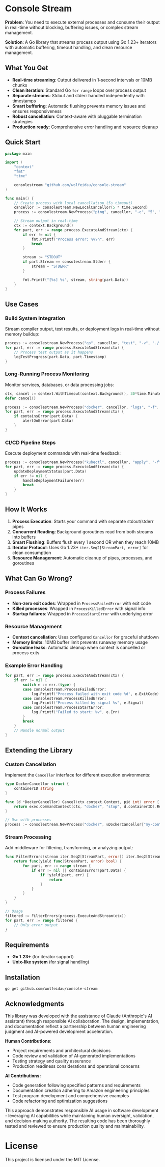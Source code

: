 # Console Stream

**Problem**: You need to execute external processes and consume their output in real-time without blocking, buffering issues, or complex stream management.

**Solution**: A Go library that streams process output using Go 1.23+ iterators with automatic buffering, timeout handling, and clean resource management.

## What You Get

- **Real-time streaming**: Output delivered in 1-second intervals or 10MB chunks
- **Clean iteration**: Standard Go `for range` loops over process output
- **Separate streams**: Stdout and stderr handled independently with timestamps
- **Smart buffering**: Automatic flushing prevents memory issues and ensures responsiveness
- **Robust cancellation**: Context-aware with pluggable termination strategies
- **Production ready**: Comprehensive error handling and resource cleanup

## Quick Start

```go
package main

import (
    "context"
    "fmt"
    "time"

    consolestream "github.com/wolfeidau/console-stream"
)

func main() {
    // Create process with local cancellation (5s timeout)
    cancellor := consolestream.NewLocalCancellor(5 * time.Second)
    process := consolestream.NewProcess("ping", cancellor, "-c", "5", "google.com")

    // Stream output in real-time
    ctx := context.Background()
    for part, err := range process.ExecuteAndStream(ctx) {
        if err != nil {
            fmt.Printf("Process error: %v\n", err)
            break
        }

        stream := "STDOUT"
        if part.Stream == consolestream.Stderr {
            stream = "STDERR"
        }

        fmt.Printf("[%s] %s", stream, string(part.Data))
    }
}
```

## Use Cases

### Build System Integration
Stream compiler output, test results, or deployment logs in real-time without memory buildup:

```go
process := consolestream.NewProcess("go", cancellor, "test", "-v", "./...")
for part, err := range process.ExecuteAndStream(ctx) {
    // Process test output as it happens
    logTestProgress(part.Data, part.Timestamp)
}
```

### Long-Running Process Monitoring
Monitor services, databases, or data processing jobs:

```go
ctx, cancel := context.WithTimeout(context.Background(), 30*time.Minute)
defer cancel()

process := consolestream.NewProcess("docker", cancellor, "logs", "-f", "my-service")
for part, err := range process.ExecuteAndStream(ctx) {
    if containsError(part.Data) {
        alertOnError(part.Data)
    }
}
```

### CI/CD Pipeline Steps
Execute deployment commands with real-time feedback:

```go
process := consolestream.NewProcess("kubectl", cancellor, "apply", "-f", "deployment.yaml")
for part, err := range process.ExecuteAndStream(ctx) {
    updateDeploymentStatus(part.Data)
    if err != nil {
        handleDeploymentFailure(err)
        break
    }
}
```

## How It Works

1. **Process Execution**: Starts your command with separate stdout/stderr pipes
2. **Concurrent Reading**: Background goroutines read from both streams into buffers
3. **Smart Flushing**: Buffers flush every 1 second OR when they reach 10MB
4. **Iterator Protocol**: Uses Go 1.23+ `iter.Seq2[StreamPart, error]` for clean consumption
5. **Resource Management**: Automatic cleanup of pipes, processes, and goroutines

## What Can Go Wrong?

### Process Failures
- **Non-zero exit codes**: Wrapped in `ProcessFailedError` with exit code
- **Killed processes**: Wrapped in `ProcessKilledError` with signal info
- **Startup failures**: Wrapped in `ProcessStartError` with underlying error

### Resource Management
- **Context cancellation**: Uses configured `Cancellor` for graceful shutdown
- **Memory limits**: 10MB buffer limit prevents runaway memory usage
- **Goroutine leaks**: Automatic cleanup when context is cancelled or process exits

### Example Error Handling
```go
for part, err := range process.ExecuteAndStream(ctx) {
    if err != nil {
        switch e := err.(type) {
        case consolestream.ProcessFailedError:
            log.Printf("Process failed with exit code %d", e.ExitCode)
        case consolestream.ProcessKilledError:
            log.Printf("Process killed by signal %s", e.Signal)
        case consolestream.ProcessStartError:
            log.Printf("Failed to start: %v", e.Err)
        }
        break
    }
    // Handle normal output
}
```

## Extending the Library

### Custom Cancellation
Implement the `Cancellor` interface for different execution environments:

```go
type DockerCancellor struct {
    containerID string
}

func (d *DockerCancellor) Cancel(ctx context.Context, pid int) error {
    return exec.CommandContext(ctx, "docker", "stop", d.containerID).Run()
}

// Use with processes
process := consolestream.NewProcess("docker", &DockerCancellor{"my-container"}, "run", "...")
```

### Stream Processing
Add middleware for filtering, transforming, or analyzing output:

```go
func FilterErrors(stream iter.Seq2[StreamPart, error]) iter.Seq2[StreamPart, error] {
    return func(yield func(StreamPart, error) bool) {
        for part, err := range stream {
            if err != nil || containsError(part.Data) {
                if !yield(part, err) {
                    return
                }
            }
        }
    }
}

// Usage
filtered := FilterErrors(process.ExecuteAndStream(ctx))
for part, err := range filtered {
    // Only error output
}
```

## Requirements

- **Go 1.23+** (for iterator support)
- **Unix-like system** (for signal handling)

## Installation

```bash
go get github.com/wolfeidau/console-stream
```

## Acknowledgments

This library was developed with the assistance of Claude (Anthropic's AI assistant) through responsible AI collaboration. The design, implementation, and documentation reflect a partnership between human engineering judgment and AI-powered development acceleration.

**Human Contributions:**
- Project requirements and architectural decisions
- Code review and validation of AI-generated implementations
- Testing strategy and quality assurance
- Production readiness considerations and operational concerns

**AI Contributions:**
- Code generation following specified patterns and requirements
- Documentation creation adhering to Amazon engineering principles
- Test program development and comprehensive examples
- Code refactoring and optimization suggestions

This approach demonstrates responsible AI usage in software development - leveraging AI capabilities while maintaining human oversight, validation, and decision-making authority. The resulting code has been thoroughly tested and reviewed to ensure production quality and maintainability.

# License

This project is licensed under the MIT License.